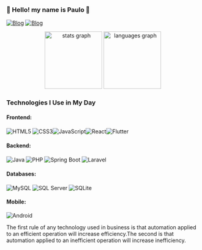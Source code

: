 ### 👋 Hello! my name is Paulo 👋
 [![Blog](https://img.shields.io/badge/Gmail-D14836?style=for-the-badge&logo=gmail&logoColor=white)](paulomaculuve758@gmail.com) [![Blog](https://img.shields.io/badge/LinkedIn-0077B5?style=for-the-badge&logo=linkedin&logoColor=white)](https://www.linkedin.com/in/paulo-maculuve/)

<div align="center">
  <img src="https://github-readme-stats.vercel.app/api?username=paulo-maculuve&show_icons=true&theme=tokyonight" height="150" alt="stats graph"  />
  <img src="https://github-readme-stats.vercel.app/api/top-langs?username=paulo-maculuve&locale=en&hide_title=false&layout=compact&card_width=320&langs_count=5&theme=tokyonight&hide_border=false" height="150" alt="languages graph"  />
</div>

### Technologies I Use in My Day

#### Frontend:
<img align="center" alt="HTML5" src="https://img.shields.io/badge/HTML5-E34F26?style=for-the-badge&logo=html5&logoColor=white"/> <img align="center" alt="CSS3" src="https://img.shields.io/badge/CSS3-1572B6?style=for-the-badge&logo=css3&logoColor=white"/><img align="center" alt="JavaScript" src="https://img.shields.io/badge/JavaScript-F7DF1E?style=for-the-badge&logo=javascript&logoColor=black"/><img align="center" alt="React" src="https://img.shields.io/badge/React-20232A?style=for-the-badge&logo=react&logoColor=61DAFB"/><img align="center" alt="Flutter" src="https://img.shields.io/badge/Flutter-02569B?style=for-the-badge&logo=flutter&logoColor=white"/>

#### Backend:
<img align="center" alt="Java" src="https://img.shields.io/badge/Java-ED8B00?style=for-the-badge&logo=java&logoColor=white"/> <img align="center" alt="PHP" src="https://img.shields.io/badge/PHP-777BB4?style=for-the-badge&logo=php&logoColor=white"/> <img align="center" alt="Spring Boot" src="https://img.shields.io/badge/Spring_Boot-6DB33F?style=for-the-badge&logo=spring&logoColor=white"/> <img align="center" alt="Laravel" src="https://img.shields.io/badge/Laravel-FF2D20?style=for-the-badge&logo=laravel&logoColor=white"/>

#### Databases:
<img align="center" alt="MySQL" src="https://img.shields.io/badge/MySQL-4479A1?style=for-the-badge&logo=mysql&logoColor=white"/> <img align="center" alt="SQL Server" src="https://img.shields.io/badge/SQL_Server-CC2927?style=for-the-badge&logo=microsoft-sql-server&logoColor=white"/> <img align="center" alt="SQLite" src="https://img.shields.io/badge/SQLite-003B57?style=for-the-badge&logo=sqlite&logoColor=white"/>

#### Mobile:
<img align="center" alt="Android" src="https://img.shields.io/badge/Android-3DDC84?style=for-the-badge&logo=android&logoColor=white"/>


The first rule of any technology used in business is that automation applied to an efficient operation will increase efficiency.The second is that automation applied to an inefficient operation will increase inefficiency.
